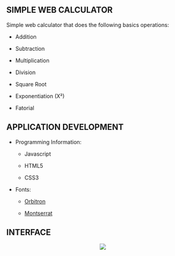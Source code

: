 ##  SIMPLE WEB CALCULATOR

Simple web calculator that does the following basics operations:
  
- Addition
  
- Subtraction
  
- Multiplication
  
- Division
  
- Square Root
  
- Exponentiation (X²)
  
- Fatorial

## APPLICATION DEVELOPMENT
 
- Programming Information:
   
  - Javascript
   
  - HTML5
   
  - CSS3
 
- Fonts:
   
  - [Orbitron](https://fonts.google.com/specimen/Orbitron)
  
  - [Montserrat](https://fonts.google.com/specimen/Montserrat)
## INTERFACE
   
<p align="center">
    <img src="https://drive.google.com/uc?export=view&id=16GvVBTPazLBqjFJXsk-_6dIprppOVJfr"/>
   </p>
